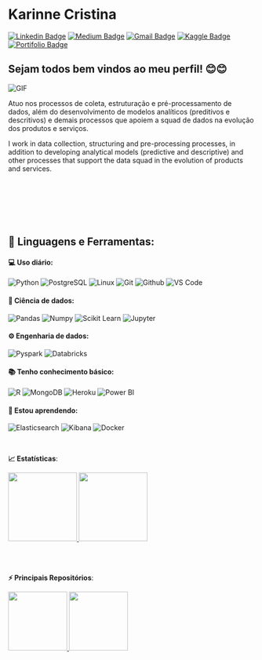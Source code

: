 # Karinne Cristina
[![Linkedin Badge](https://img.shields.io/badge/-LinkedIn-blue?style=flat-square&logo=Linkedin&logoColor=white&link=https://www.linkedin.com/in/karinnecristinapereira//)](https://www.linkedin.com/in/karinnecristinapereira/)
[![Medium Badge](https://img.shields.io/badge/-Medium-black?style=flat-square&logo=Medium&logoColor=white&link=https://medium.com/@KarinneCristina)](https://medium.com/@KarinneCristina)
[![Gmail Badge](https://img.shields.io/badge/-Gmail-red?style=flat-square&logo=Gmail&logoColor=white&link=karinnecristinapereira@gmail.com)](karinnecristinapereira@gmail.com)
[![Kaggle Badge](https://img.shields.io/badge/-kaggle-blue?style=flat-square&logo=kaggle&logoColor=white&link=https://www.kaggle.com/karinne)](https://www.kaggle.com/karinne)
[![Portifolio Badge](https://img.shields.io/badge/-Portfolio-green?style=flat-square&logo=Portfolio&logoColor=white&link=https://karinneristina.glitch.me/)](https://karinneristina.glitch.me/)

## Sejam todos bem vindos ao meu perfil! 😊😊
<img align="left" alt="GIF" src="https://media.giphy.com/media/hrSFdM4rg8VFpXyz2m/giphy.gif" />

<br> 

Atuo nos processos de coleta, estruturação e pré-processamento de dados, além do desenvolvimento de modelos analíticos (preditivos e descritivos) e demais processos que apoiem a squad de dados na evolução dos produtos e serviços.

I work in data collection, structuring and pre-processing processes, in addition to developing analytical models (predictive and descriptive) and other processes that support the data squad in the evolution of products and services.

<br>
<br>
<br>
<br>
<br>

 ## 🚀 **Linguagens e Ferramentas:**

 #### 💻 Uso diário:
 ![Python](https://img.shields.io/badge/-Python-black?style=flat-square&logo=Python)
 ![PostgreSQL](https://img.shields.io/badge/-PostgreSQL-black?style=flat-square&logo=PostgreSQL)
 ![Linux](https://img.shields.io/badge/-Linux-black?style=flat-square&logo=Linux)
 ![Git](https://img.shields.io/badge/-Git-black?style=flat-square&logo=Git)
 ![Github](https://img.shields.io/badge/-Github-black?style=flat-square&logo=Github)
 ![VS Code](https://img.shields.io/badge/-VS%20Code-black?style=flat-square&logo=visual-studio-code)
 
 #### 🎲 Ciência de dados:
 ![Pandas](https://img.shields.io/badge/-Pandas-black?style=flat-square&logo=Pandas)
 ![Numpy](https://img.shields.io/badge/-Numpy-black?style=flat-square&logo=Numpy)
 ![Scikit Learn](https://img.shields.io/badge/-Scikit%20Learn-black?style=flat-square&logo=scikit-learn)
 ![Jupyter](https://img.shields.io/badge/-Jupyter-black?style=flat-square&logo=Jupyter)
 
 #### ⚙️ Engenharia de dados:
 ![Pyspark](https://img.shields.io/badge/-Pyspark-black?style=flat-square&logo=Apache-Spark)
 ![Databricks](https://img.shields.io/badge/-Databricks-black?style=flat-square&logo=Databricks)
 
 #### 📚 Tenho conhecimento básico:
 ![R](https://img.shields.io/badge/-R-black?style=flat-square&logo=R)
 ![MongoDB](https://img.shields.io/badge/-MongoDB-black?style=plastic&logo=Mongodb)
 ![Heroku](https://img.shields.io/badge/-Heroku-black?style=plastic&logo=Heroku)
 ![Power BI](https://img.shields.io/badge/-Power%20BI-black?style=plastic&logo=Power-BI)
 
 #### 🌱 Estou aprendendo:
 ![Elasticsearch](https://img.shields.io/badge/Elasticsearch-black?style=flat-square&logo=Elasticsearch)
 ![Kibana](https://img.shields.io/badge/Kibana-black?style=flat-square&logo=Kibana)
 ![Docker](https://img.shields.io/badge/-Docker-black?style=flat-square&logo=Docker)
 
 <br>

<b> :chart_with_upwards_trend: Estatísticas</b>:

<a href="https://github.com/karinnecristina">
  <img height="140em" src="https://github-readme-stats.vercel.app/api?username=karinnecristina&show_icons=true&theme=dark&include_commits=true"/>
</a>

<a href="https://github.com/karinnecristina">
  <img height="140em" src="https://github-readme-stats.vercel.app/api/top-langs/?username=karinnecristina&layout=compact&langs_count=8&theme=dark"/>
</a>


<br></br>

<b> ⚡ Principais Repositórios</b>:

<a href="https://github.com/karinnecristina/Data_Science">
  <img height="120em" src="https://github-readme-stats.vercel.app/api/pin/?username=karinnecristina&repo=Data_Science&theme=dark" />
</a>

<a href="https://github.com/karinnecristina/Engenharia_de_Dados">
  <img height="120em" src="https://github-readme-stats.vercel.app/api/pin/?username=karinnecristina&repo=Engenharia_de_Dados&theme=dark" />
</a>
 
